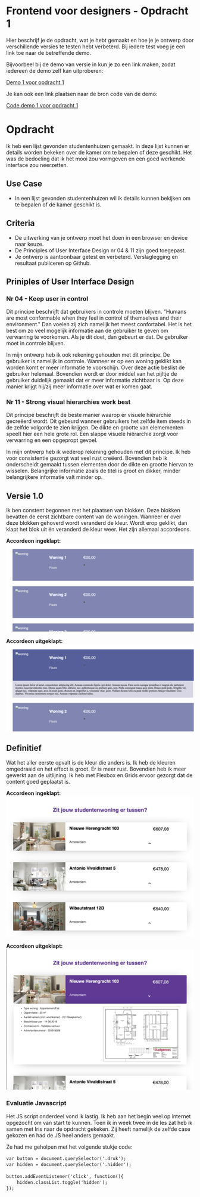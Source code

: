 # Frontend voor designers - Opdracht 1
Hier beschrijf je de opdracht, wat je hebt gemaakt en hoe je je ontwerp door verschillende versies te testen hebt verbeterd. Bij iedere test voeg je een link toe naar de betreffende demo.

Bijvoorbeel bij de demo van versie in kun je zo een link maken, zodat iedereen de demo zelf kan uitproberen:

[Demo 1 voor opdracht 1](https://koopreynders.github.io/frontendvoordesigners/opdracht1/v1/)


Je kan ook een link plaatsen naar de bron code van de demo:

[Code demo 1 voor opdracht 1](https://github.com/KoopReynders/frontendvoordesigners/blob/master/opdracht1/v1/)

# Opdracht 
Ik heb een lijst gevonden studentenhuizen gemaakt. In deze lijst kunnen er details worden bekeken over de kamer om te bepalen of deze geschikt. Het was de bedoeling dat ik het mooi zou vormgeven en een goed werkende interface zou neerzetten. 

## Use Case
- In een lijst gevonden studentenhuizen wil ik details kunnen bekijken om te bepalen of de kamer geschikt is.

## Criteria
- De uitwerking van je ontwerp moet het doen in een browser en device naar keuze.
- De Principles of User Interface Design nr 04 & 11 zijn goed toegepast.
- Je ontwerp is aantoonbaar getest en verbeterd. Verslaglegging en resultaat publiceren op Github.

## Priniples of User Interface Design
### Nr 04 - Keep user in control
Dit principe beschrijft dat gebruikers in controle moeten blijven. "Humans are most conformable when they feel in control of themselves and their environment." Dan voelen zij zich namelijk het meest confortabel. Het is het best om zo veel mogelijk informatie aan de gebruiker te geven om verwarring te voorkomen. Als je dit doet, dan gebeurt er dat. De gebruiker moet in controle blijven.

In mijn ontwerp heb ik ook rekening gehouden met dit principe. De gebruiker is namelijk in controle. Wanneer er op een woning geklikt kan worden komt er meer informatie te voorschijn. Over deze actie beslist de gebruiker helemaal. Bovendien wordt er door middel van het pijltje de gebruiker duidelijk gemaakt dat er meer informatie zichtbaar is. Op deze manier krijgt hij/zij meer informatie over wat er komen gaat.

### Nr 11 - Strong visual hierarchies work best
Dit principe beschrijft de beste manier waarop er visuele hiërarchie gecreëerd wordt. Dit gebeurd wanneer gebruikers het zelfde item steeds in de zelfde volgorde te zien krijgen. De dikte en grootte van elemementen speelt hier een hele grote rol. Een slappe visuele hiërarchie zorgt voor verwarring en een opgepropt gevoel.

In mijn ontwerp heb ik wederop rekening gehouden met dit principe. Ik heb voor consistentie gezorgt wat veel rust creëerd. Bovendien heb ik onderscheidt gemaakt tussen elementen door de dikte en grootte hiervan te wisselen. Belangrijke informatie zoals de titel is groot en dikker, minder belangrijkere informatie valt minder op. 

## Versie 1.0
Ik ben constent begonnen met het plaatsen van blokken. Deze blokken bevatten de eerst zichtbare content van de woningen. Wanneer er over deze blokken gehoverd wordt veranderd de kleur. Wordt erop geklikt, dan klapt het blok uit én veranderd de kleur weer. Het zijn allemaal accordeons. 


**Accordeon ingeklapt:**
![alt text](https://github.com/lisacbot/frontendvoordesigners/blob/master/opdracht1/v1/img/Schermafbeelding%202019-05-08%20om%2010.01.11.png?raw=true "Screenshot 1")

**Accordeon uitgeklapt:**
![alt text](https://github.com/lisacbot/frontendvoordesigners/blob/master/opdracht1/v1/img/Schermafbeelding%202019-05-08%20om%2010.01.18.png?raw=true "Screenshot 2")



## Definitief
Wat het aller eerste opvalt is de kleur die anders is. Ik heb de kleuren omgedraaid en het effect is groot. Er is meer rust. Bovendien heb ik meer gewerkt aan de uitlijning. Ik heb met Flexbox en Grids ervoor gezorgt dat de content goed geplaatst is. 

**Accordeon ingeklapt:**
![alt text](https://github.com/lisacbot/frontendvoordesigners/blob/master/opdracht1/v1/img/Schermafbeelding%202019-05-08%20om%2011.09.21.png?raw=true "Screenshot 1")

**Accordeon uitgeklapt:**
![alt text](https://github.com/lisacbot/frontendvoordesigners/blob/master/opdracht1/v1/img/Schermafbeelding%202019-05-08%20om%2011.09.29.png?raw=true "Screenshot 2")

### Evaluatie Javascript
Het JS script onderdeel vond ik lastig. Ik heb aan het begin veel op internet opgezocht om van start te kunnen. Toen ik in week twee in de les zat heb ik samen met Iris naar de opdracht gekeken. Zij heeft namelijk de zelfde case gekozen en had de JS heel anders gemaakt.

Ze had me geholpen met het volgende stukje code:
```
var button = document.querySelector('.druk');
var hidden = document.querySelector('.hidden');

button.addEventListener('click', function(){
    hidden.classList.toggle('hidden');
});
```

